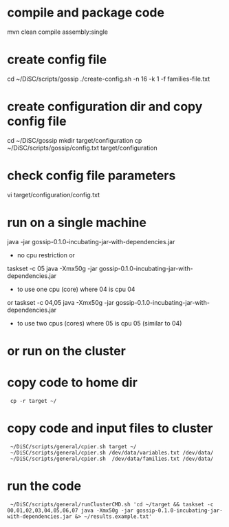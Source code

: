 # compile and package code 
mvn clean compile assembly:single

# create config file
cd ~/DiSC/scripts/gossip
./create-config.sh -n 16 -k 1 -f families-file.txt

# create configuration dir and copy config file
cd ~/DiSC/gossip
mkdir target/configuration
cp  ~/DiSC/scripts/gossip/config.txt target/configuration

# check config file parameters
vi target/configuration/config.txt

# run on a single machine
java -jar gossip-0.1.0-incubating-jar-with-dependencies.jar 
* no cpu restriction
or

taskset -c 05 java -Xmx50g -jar gossip-0.1.0-incubating-jar-with-dependencies.jar
* to use one cpu (core) where 04 is cpu 04

or
taskset -c 04,05 java -Xmx50g -jar gossip-0.1.0-incubating-jar-with-dependencies.jar
* to use two cpus (cores) where 05 is cpu 05 (similar to 04)


# or run on the cluster
#    copy code to home dir
     cp -r target ~/

#    copy code and input files to cluster
     ~/DiSC/scripts/general/cpier.sh target ~/
     ~/DiSC/scripts/general/cpier.sh /dev/data/variables.txt /dev/data/
     ~/DiSC/scripts/general/cpier.sh  /dev/data/families.txt /dev/data/

#    run the code
     ~/DiSC/scripts/general/runClusterCMD.sh 'cd ~/target && taskset -c 00,01,02,03,04,05,06,07 java -Xmx50g -jar gossip-0.1.0-incubating-jar-with-dependencies.jar &> ~/results.example.txt'

